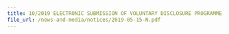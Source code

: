 ```yaml
---
title: 10/2019 ELECTRONIC SUBMISSION OF VOLUNTARY DISCLOSURE PROGRAMME APPLICATIONS AND REVISED APPLICATION FORM FOR THE REGISTRATION OF MANIFEST RECONCILIATION STATEMENT SCHEME USER FOR SEA SHIPMENTS 
file_url: /news-and-media/notices/2019-05-15-N.pdf
---
```

